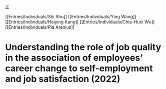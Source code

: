 [🇿](zotero://select/groups/4587578/items/3QXCCYD6)

[[Entries/Individuals/Shi Shu]] [[Entries/Individuals/Ying Wang]] [[Entries/Individuals/Haiying Kang]] [[Entries/Individuals/Chia-Huei Wu]] [[Entries/Individuals/Pia Arenius]] 
# Understanding the role of job quality in the association of employees’ career change to self-employment and job satisfaction (2022)

